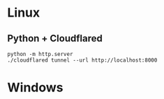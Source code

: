 # Linux
## Python + Cloudflared
```
python -m http.server
./cloudflared tunnel --url http://localhost:8000
```
# Windows
